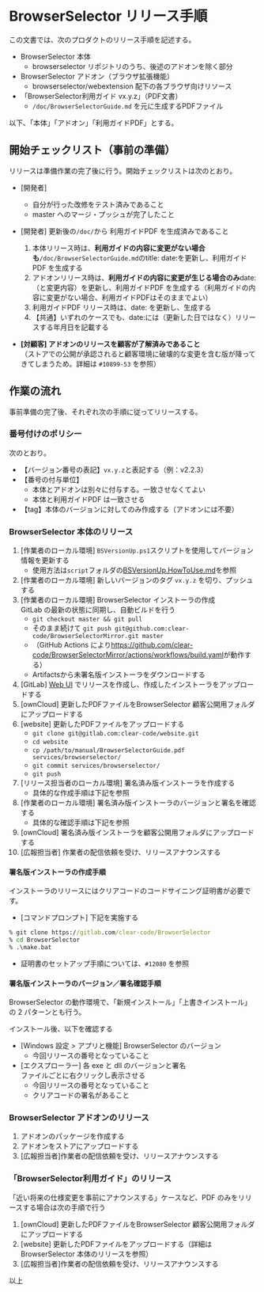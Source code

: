 # BrowserSelector リリース手順

この文書では、次のプロダクトのリリース手順を記述する。

- BrowserSelector 本体
  - browserselector リポジトリのうち、後述のアドオンを除く部分
- BrowserSelector アドオン（ブラウザ拡張機能）
  - browserselector/webextension 配下の各ブラウザ向けリソース
- 「BrowserSelector利用ガイド vx.y.z」（PDF文書）
  - `/doc/BrowserSelectorGuide.md` を元に生成するPDFファイル

以下、「本体」「アドオン」「利用ガイドPDF」とする。

## 開始チェックリスト（事前の準備）

リリースは準備作業の完了後に行う。開始チェックリストは次のとおり。

- [開発者]
  - 自分が行った改修をテスト済みであること
  - master へのマージ・プッシュが完了したこと
- [開発者] 更新後の`/doc/`から 利用ガイドPDF を生成済みであること  
  1. 本体リリース時は、**利用ガイドの内容に変更がない場合も**`/doc/BrowserSelectorGuide.md`のtitle: date:を更新し、利用ガイドPDF を生成する  
  2. アドオンリリース時は、**利用ガイドの内容に変更が生じる場合のみ**date:（と変更内容）を更新し、利用ガイドPDF を生成する（利用ガイドの内容に変更がない場合、利用ガイドPDFはそのままでよい）
  3. 利用ガイドPDF リリース時は、date: を更新し、生成する
  4. 【共通】いずれのケースでも、date:には（更新した日ではなく）リリースする年月日を記載する

- **[対顧客] アドオンのリリースを顧客が了解済みであること**  
  （ストアでの公開が承認されると顧客環境に破壊的な変更を含む版が降ってきてしまうため。詳細は `#10899-53` を参照）

## 作業の流れ

事前準備の完了後、それぞれ次の手順に従ってリリースする。

### 番号付けのポリシー

次のとおり。

- 【バージョン番号の表記】`vx.y.z`と表記する（例：v2.2.3）
- 【番号の付与単位】
  - 本体とアドオンは別々に付与する。一致させなくてよい
  - 本体と利用ガイドPDF は一致させる
- 【tag】本体のバージョンに対してのみ作成する（アドオンには不要）

### BrowserSelector 本体のリリース

1. [作業者のローカル環境] `BSVersionUp.ps1`スクリプトを使用してバージョン情報を更新する
    - 使用方法は`script`フォルダの[BSVersionUp.HowToUse.md](../script/BSVersionUp.HowToUse.md)を参照  
2. [作業者のローカル環境] 新しいバージョンのタグ `vx.y.z` を切り、プッシュする
3. [作業者のローカル環境] BrowserSelector インストーラの作成  
 GitLab の最新の状態に同期し、自動ビルドを行う
    - `git checkout master && git pull`
    - そのまま続けて `git push git@github.com:clear-code/BrowserSelectorMirror.git master`
    - （GitHub Actions により<https://github.com/clear-code/BrowserSelectorMirror/actions/workflows/build.yaml>が動作する）
    -  Artifactsから未署名版インストーラをダウンロードする
4. [GitLab] [Web UI](https://gitlab.com/clear-code/browserselector/-/releases) でリリースを作成し、作成したインストーラをアップロードする
5. [ownCloud] 更新したPDFファイルをBrowserSelector 顧客公開用フォルダにアップロードする
6. [website] 更新したPDFファイルをアップロードする  
    - `git clone git@gitlab.com:clear-code/website.git`
    - `cd website`
    - `cp /path/to/manual/BrowserSelectorGuide.pdf services/browserselector/`
    - `git commit services/browserselector/`
    - `git push`
7. [リリース担当者のローカル環境] 署名済み版インストーラを作成する
    - 具体的な作成手順は下記を参照
8. [作業者のローカル環境] 署名済み版インストーラのバージョンと署名を確認する
    - 具体的な確認手順は下記を参照
9. [ownCloud] 署名済み版インストーラを顧客公開用フォルダにアップロードする
10. [広報担当者] 作業者の配信依頼を受け、リリースアナウンスする

#### 署名版インストーラの作成手順

インストーラのリリースにはクリアコードのコードサイニング証明書が必要です。

- [コマンドプロンプト] 下記を実施する

```bat
% git clone https://gitlab.com/clear-code/BrowserSelector
% cd BrowserSelector
% .\make.bat
```

- 証明書のセットアップ手順については、`#12080` を参照

#### 署名版インストーラのバージョン／署名確認手順

BrowserSelector の動作環境で、「新規インストール」「上書きインストール」の 2 パターンとも行う。

インストール後、以下を確認する

- [Windows 設定 > アプリと機能] BrowserSelector のバージョン
  - 今回リリースの番号となっていること
- [エクスプローラー] 各 exe と dll のバージョンと署名  
ファイルごとに右クリックし表示させる
  - 今回リリースの番号となっていること
  - クリアコードの署名があること

### BrowserSelector アドオンのリリース

1. アドオンのパッケージを作成する
2. アドオンをストアにアップロードする
3. [広報担当者]作業者の配信依頼を受け、リリースアナウンスする

### 「BrowserSelector利用ガイド」のリリース

「近い将来の仕様変更を事前にアナウンスする」ケースなど、PDF のみをリリースする場合は次の手順で行う

1. [ownCloud] 更新したPDFファイルをBrowserSelector 顧客公開用フォルダにアップロードする
2. [website] 更新したPDFファイルをアップロードする（詳細はBrowserSelector 本体のリリースを参照）
3. [広報担当者]作業者の配信依頼を受け、リリースアナウンスする

以上
